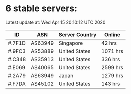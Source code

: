 # 6 stable servers:

Latest update at: Wed Apr 15 20:10:12 UTC 2020

| ID | ASN | Server Country | Online |
| -- | --- | -------------- | ------ |
| #.7F1D | AS63949 | Singapore | 42 hrs |
| #.9FC3 | AS53889 | United States | 1071 hrs |
| #.C348 | AS35913 | United States | 336 hrs |
| #.E069 | AS40065 | United States | 2599 hrs |
| #.2A79 | AS63949 | Japan | 1279 hrs |
| #.F7DA | AS45102 | United States | 143 hrs |

